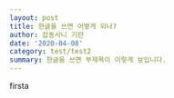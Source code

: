 ```yaml
---
layout: post
title: 한글을 쓰면 어떻게 되나?
author: 잡동사니 기랸
date: '2020-04-08'
category: test/test2
summary: 한글을 쓰면 부제목이 이렇게 보입니다.
---
```


firsta